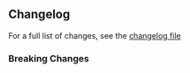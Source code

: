 ## Changelog
For a full list of changes, see the [changelog file](https://github.com/deissh/osu-lazer/blob/master/CHANGELOG.md)

### Breaking Changes
